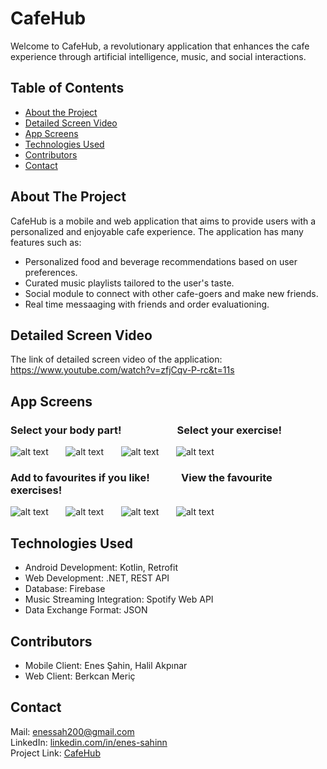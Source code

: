 # CafeHub
Welcome to CafeHub, a revolutionary application that enhances the cafe experience through artificial intelligence, music, and social interactions.

## Table of Contents
* [About the Project](#about-the-project)
* [Detailed Screen Video](#detailed-screen-video)
* [App Screens](#app-screens)
* [Technologies Used](#technologies-used)
* [Contributors](#contributors)
* [Contact](#contact)

## About The Project
CafeHub is a mobile and web application that aims to provide users with a personalized and enjoyable cafe experience. The application has many features such as:
- Personalized food and beverage recommendations based on user preferences.
- Curated music playlists tailored to the user's taste.
- Social module to connect with other cafe-goers and make new friends.
- Real time messaaging with friends and order evaluationing.

## Detailed Screen Video
The link of detailed screen video of the application: https://www.youtube.com/watch?v=zfjCqv-P-rc&t=11s

## App Screens
### Select your body part! &nbsp;&nbsp;&nbsp;&nbsp;&nbsp;&nbsp;&nbsp;&nbsp;&nbsp;&nbsp;&nbsp;&nbsp;&nbsp;&nbsp;&nbsp;&nbsp;&nbsp;&nbsp;&nbsp;&nbsp;&nbsp; Select your exercise!
![alt text](https://github.com/enes-sahinn/CustomerRecognitionApp-CafeHub-MobilClient/blob/master/app_screens/app_screen_1.jpg) &nbsp;&nbsp;&nbsp;&nbsp;&nbsp;
![alt text](https://github.com/enes-sahinn/CustomerRecognitionApp-CafeHub-MobilClient/blob/master/app_screens/app_screen_2.jpg) &nbsp;&nbsp;&nbsp;&nbsp;&nbsp;
![alt text](https://github.com/enes-sahinn/CustomerRecognitionApp-CafeHub-MobilClient/blob/master/app_screens/app_screen_3.jpg) &nbsp;&nbsp;&nbsp;&nbsp;&nbsp;
![alt text](https://github.com/enes-sahinn/CustomerRecognitionApp-CafeHub-MobilClient/blob/master/app_screens/app_screen_4.png)

### Add to favourites if you like! &nbsp;&nbsp;&nbsp;&nbsp;&nbsp;&nbsp;&nbsp;&nbsp;&nbsp;&nbsp;&nbsp; View the favourite exercises!
![alt text](https://github.com/enes-sahinn/CustomerRecognitionApp-CafeHub-MobilClient/blob/master/app_screens/app_screen_5.png) &nbsp;&nbsp;&nbsp;&nbsp;&nbsp;
![alt text](https://github.com/enes-sahinn/CustomerRecognitionApp-CafeHub-MobilClient/blob/master/app_screens/app_screen_6.png) &nbsp;&nbsp;&nbsp;&nbsp;&nbsp;
![alt text](https://github.com/enes-sahinn/CustomerRecognitionApp-CafeHub-MobilClient/blob/master/app_screens/app_screen_7.jpg) &nbsp;&nbsp;&nbsp;&nbsp;&nbsp;
![alt text](https://github.com/enes-sahinn/CustomerRecognitionApp-CafeHub-MobilClient/blob/master/app_screens/app_screen_8.jpg)

## Technologies Used
- Android Development: Kotlin, Retrofit
- Web Development: .NET, REST API
- Database: Firebase
- Music Streaming Integration: Spotify Web API
- Data Exchange Format: JSON

## Contributors
- Mobile Client: Enes Şahin, Halil Akpınar
- Web Client: Berkcan Meriç

## Contact
Mail: enessah200@gmail.com\
LinkedIn: [linkedin.com/in/enes-sahinn](https://www.linkedin.com/in/enes-sahinn/)\
Project Link: [CafeHub](https://github.com/enes-sahinn/CustomerRecognitionApp-CafeHub-MobilClient)





